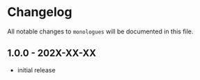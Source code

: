 # Changelog

All notable changes to `monologues` will be documented in this file.

## 1.0.0 - 202X-XX-XX

- initial release
